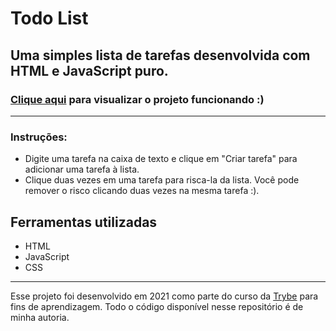# Todo List

## Uma simples lista de tarefas desenvolvida com HTML e JavaScript puro.

### [Clique aqui](https://tasks.ldantasa.com/) para visualizar o projeto funcionando :)
---
### Instruções:
- Digite uma tarefa na caixa de texto e clique em "Criar tarefa" para adicionar uma tarefa à lista.
- Clique duas vezes em uma tarefa para risca-la da lista. Você pode remover o risco clicando duas vezes na mesma tarefa :).

## Ferramentas utilizadas
- HTML
- JavaScript
- CSS
---
 Esse projeto foi desenvolvido em 2021 como parte do curso da [Trybe](https://www.betrybe.com/formacao-desenvolvimento-web) para fins de aprendizagem. Todo o código disponível nesse repositório é de minha autoria.
